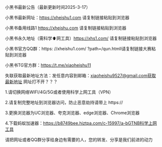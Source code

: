 小黑书最新公告（最新更新时间2025-3-17）

小黑书最新网址：https://xheishu1.com 请复制链接粘贴到浏览器

小黑书备用线路1 https://xheishu.com 请复制链接粘贴到浏览器

小黑书永久地址（需科学⬆️网工具）https://xhs1.com/ 请复制链接粘贴到浏览器

小黑书官方QQ群：https: //xheishu1.com/ ?path=/qun.htmll请复制链接大赛粘贴到浏览器

小黑书TG官方群：https://t.me/xiaoheishu11

失联获取最新地址方法：发任意内容到邮箱：xiaoheishu9527@gmail.com获取最新地址
网址打不开？？？

1.请切换网络WIFI/4G/5G或者使用科学上网工具（VPN）

2.请复制完整地址到浏览器访问，防止恶意劫持请带上 https://

3.更换浏览器为UC浏览器、夸克浏览器、edge浏览器、Chrome浏览器

4.下载蚂蚁加速器：https://b8749bee.hiztpa.com/c-15997/a-bGTNB科学上网工具

请把网址或者QQ群分享给身边有需要的人，您的转发、分享是我们前进的动力
